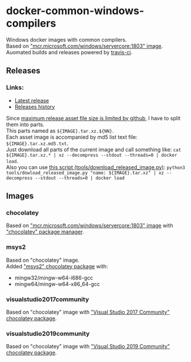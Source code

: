 # docker-common-windows-compilers
Windows docker images with common compilers.<br/>
Based on ["mcr.microsoft.com/windows/servercore:1803" image](https://hub.docker.com/_/microsoft-windows-servercore).<br/>
Auomated builds and releases powered by [travis-ci](https://travis-ci.org/p5-vbnekit/docker-common-windows-compilers).

## Releases
### Links:
- [Latest release](../../releases/latest)
- [Releases history](../../releases)

Since [maximum release asset file size is limited by github](https://help.github.com/en/articles/about-releases#limitations-on-binary-files), I have to split them into parts.<br/>
This parts named as `${IMAGE}.tar.xz.${NN}`.<br/>
Each asset image is accompanied by md5 list text file: `${IMAGE}.tar.xz.md5.txt`.<br/>
Just download all parts of the current image and call something like: `cat ${IMAGE}.tar.xz.* | xz --decompress --stdout --threads=0 | docker load`.<br/>
Also you can use [this script (tools/download_released_image.py)](tools/download_released_image.py):
`python3 tools/dowload_released_image.py "name: ${IMAGE}.tar.xz" | xz --decompress --stdout --threads=0 | docker load`

## Images
### chocolatey
Based on ["mcr.microsoft.com/windows/servercore:1803" image](https://hub.docker.com/_/microsoft-windows-servercore) with ["chocolatey" package manager](https://chocolatey.org).
### msys2
Based on "chocolatey" image.<br/>
Added ["msys2" chocolatey package](https://chocolatey.org/packages/msys2) with:
- mingw32/mingw-w64-i686-gcc
- mingw64/mingw-w64-x86_64-gcc
### visualstudio2017community
Based on "chocolatey" image with ["Visual Studio 2017 Community" chocolatey package](https://chocolatey.org/packages/VisualStudio2017Community).
### visualstudio2019community
Based on "chocolatey" image with ["Visual Studio 2019 Community" chocolatey package](https://chocolatey.org/packages/VisualStudio2019Community).
